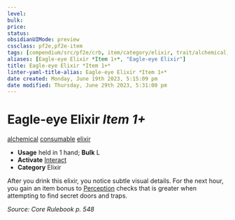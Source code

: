 ```yaml
---
level:
bulk:
price:
status:
obsidianUIMode: preview
cssclass: pf2e,pf2e-item
tags: [compendium/src/pf2e/crb, item/category/elixir, trait/alchemical, trait/consumable, trait/elixir]
aliases: [Eagle-eye Elixir *Item 1+*, "Eagle-eye Elixir"]
title: Eagle-eye Elixir *Item 1+*
linter-yaml-title-alias: Eagle-eye Elixir *Item 1+*
date created: Monday, June 19th 2023, 5:15:09 pm
date modified: Thursday, June 29th 2023, 5:31:00 pm
---
```


# Eagle-eye Elixir *Item 1+*

[alchemical](rules/traits/alchemical.md) [consumable](rules/traits/consumable.md) [elixir](rules/traits/elixir.md)  

- **Usage** held in 1 hand; **Bulk** L
- **Activate** [Interact](rules/actions/interact.md)
- **Category** Elixir

After you drink this elixir, you notice subtle visual details. For the next hour, you gain an item bonus to [Perception](compendium/skills.md#Perception) checks that is greater when attempting to find secret doors and traps.

*Source: Core Rulebook p. 548*
